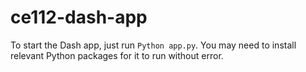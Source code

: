 # ce112-dash-app

To start the Dash app, just run `Python app.py`. You may need to install relevant Python packages for it to run without error. 
